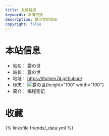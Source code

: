 ```yaml
---
title: 友情链接
keywords: 友情链接
description: 露の世的友链
copyright: false
---
```


# 本站信息

-   站名： 露の世
-   站长： 露の世
-   地址： https://lhchen74.github.io/
-   标志： ![露の世](https://cdn.jsdelivr.net/gh/amehime/shoka@latest/images/avatar.jpg){height="100" width="100"}
-   简介： 编程笔记

# 收藏

{% linksfile friends/_data.yml %}
